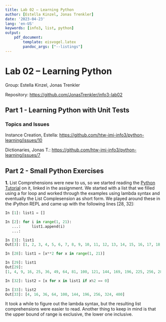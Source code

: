```yaml
---
title: Lab 02 – Learning Python
author: [Estella Kinzel, Jonas Trenkler]
date: '2023-04-23'
lang: 'en-US'
keywords: [info3, list, python]
output:
    pdf_document:
        template: eisvogel.latex
        pandoc_args: ["--listings"]
---
```


# Lab 02 – Learning Python

Group: Estella Kinzel, Jonas Trenkler

Repository: <https://github.com/JonasTrenkler/info3-lab02>

## Part 1 - Learning Python with Unit Tests

### Topics and Issues

Instance Creation, Estella: <https://github.com/htw-imi-info3/python-learning/issues/10> 

Dictionaries, Jonas T.: <https://github.com/htw-imi-info3/python-learning/issues/7>

## Part 2 - Small Python Exercises

**1.** List Comprehensions were new to us, so we started reading the [Python Tutorial](https://docs.python.org/3/tutorial/datastructures.html#list-comprehensions) on it, linked in the assignment.
We started with a list that we filled using a for loop and worked through the examples using lambda syntax and eventually the List Complesension as short form.
We played around these in the iPython REPL and came up with the following lines [28, 32]:

```python
In [1]: list1 = []

In [2]: for i in range(1, 21):
   ...:     list1.append(i)
   ...: 

In [3]: list1
Out[3]: [1, 2, 3, 4, 5, 6, 7, 8, 9, 10, 11, 12, 13, 14, 15, 16, 17, 18, 19, 20]

In [28]: list1 = [x**2 for x in range(1, 21)]

In [29]: list1
Out[29]: 
[1, 4, 9, 16, 25, 36, 49, 64, 81, 100, 121, 144, 169, 196, 225, 256, 289, 324, 361, 400]

In [32]: list2 = [x for x in list1 if x%2 == 0]

In [33]: list2
Out[33]: [4, 16, 36, 64, 100, 144, 196, 256, 324, 400]
```

It took a while to figure out the lambda syntax, but the resulting list comprehensions were easier to read.
Another thing to keep in mind is that the upper bound of range is exclusive, the lower one inclusive.


